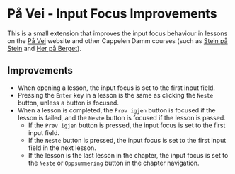 # På Vei - Input Focus Improvements

This is a small extension that improves the input focus behaviour in lessons on the [På Vei](https://pavei.cappelendamm.no/) website and other Cappelen Damm courses (such as [Stein på Stein](https://steinpastein.cappelendamm.no/) and [Her på Berget](https://herpaberget.cappelendamm.no/)).

## Improvements

- When opening a lesson, the input focus is set to the first input field.
- Pressing the `Enter` key in a lesson is the same as clicking the `Neste` button, unless a button is focused.
- When a lesson is completed, the `Prøv igjen` button is focused if the lesson is failed, and the `Neste` button is focused if the lesson is passed.
  - If the `Prøv igjen` button is pressed, the input focus is set to the first input field.
  - If the `Neste` button is pressed, the input focus is set to the first input field in the next lesson.
  - If the lesson is the last lesson in the chapter, the input focus is set to the `Neste` or `Oppsummering` button in the chapter navigation.
